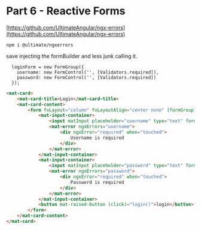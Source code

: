 # Part 6 - Reactive Forms

[https://github.com/UltimateAngular/ngx-errors](https://github.com/UltimateAngular/ngx-errors)

```
npm i @ultimate/ngxerrors
```

save injecting the formBuilder and less junk calling it.

```
  loginForm = new FormGroup({
    username: new FormControl('', [Validators.required]),
    password: new FormControl('', [Validators.required])
  });
```



```html
<mat-card>
    <mat-card-title>Login</mat-card-title>
    <mat-card-content>
        <form fxLayout="column" fxLayoutAlign="center none" [formGroup]="loginForm">
            <mat-input-container>
                <input matInput placeholder="username" type="text" formControlName="username">
                <mat-error ngxErrors="username">
                    <div ngxError="required" when="touched">
                        Username is required
                    </div>
                </mat-error>
            </mat-input-container>
            <mat-input-container>
                <input matInput placeholder="password" type="text" formControlName="password">
                <mat-error ngxErrors="password">
                    <div ngxError="required" when="touched">
                        Password is required
                    </div>
                </mat-error>
            </mat-input-container>
            <button mat-raised-button (click)="login()">login</button>
        </form>
    </mat-card-content>
</mat-card>
```



